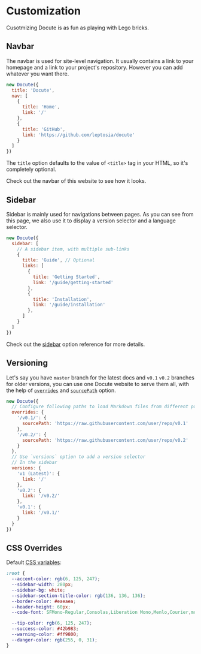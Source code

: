 # Customization

Cusotmizing Docute is as fun as playing with Lego bricks.

## Navbar

The navbar is used for site-level navigation. It usually contains a link to your homepage and a link to your project's repository. However you can add whatever you want there.

```js
new Docute({
  title: 'Docute',
  nav: [
    {
      title: 'Home',
      link: '/'
    },
    {
      title: 'GitHub',
      link: 'https://github.com/leptosia/docute'
    }
  ]
})
```

The `title` option defaults to the value of `<title>` tag in your HTML, so it's completely optional.

Check out the navbar of this website to see how it looks.

## Sidebar

Sidebar is mainly used for navigations between pages. As you can see from this page, we also use it to display a version selector and a language selector.

```js
new Docute({
  sidebar: [
    // A sidebar item, with multiple sub-links
    {
      title: 'Guide', // Optional
      links: [
        {
          title: 'Getting Started',
          link: '/guide/getting-started'
        },
        {
          title: 'Installation',
          link: '/guide/installation'
        },
      ]
    }
  ]
})
```

Check out the [sidebar](../options.md#sidebar) option reference for more details.

## Versioning

Let's say you have `master` branch for the latest docs and `v0.1` `v0.2` branches for older versions, you can use one Docute website to serve them all, with the help of [`overrides`](../options.md#overrides) and [`sourcePath`](../options.md#sourcepath) option.

```js
new Docute({
  // Configure following paths to load Markdown files from different path
  overrides: {
    '/v0.1/': {
      sourcePath: 'https://raw.githubusercontent.com/user/repo/v0.1'
    },
    '/v0.2/': {
      sourcePath: 'https://raw.githubusercontent.com/user/repo/v0.2'
    }
  },
  // Use `versions` option to add a version selector
  // In the sidebar
  versions: {
    'v1 (Latest)': {
      link: '/'
    },
    'v0.2': {
      link: '/v0.2/'
    },
    'v0.1': {
      link: '/v0.1/'
    }
  }
})
```

## CSS Overrides

Default [CSS variables](https://developer.mozilla.org/en-US/docs/Web/CSS/Using_CSS_variables):

```css
:root {
  --accent-color: rgb(6, 125, 247);
  --sidebar-width: 280px;
  --sidebar-bg: white;
  --sidebar-section-title-color: rgb(136, 136, 136);
  --border-color: #eaeaea;
  --header-height: 60px;
  --code-font: SFMono-Regular,Consolas,Liberation Mono,Menlo,Courier,monospace;

  --tip-color: rgb(6, 125, 247);
  --success-color: #42b983;
  --warning-color: #ff9800;
  --danger-color: rgb(255, 0, 31);
}
```
